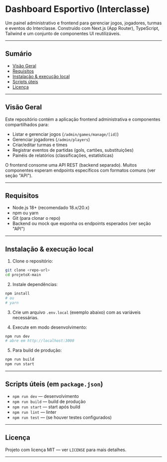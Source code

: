 # Dashboard Esportivo (Interclasse)

Um painel administrativo e frontend para gerenciar jogos, jogadores, turmas e eventos do Interclasse. Construído com Next.js (App Router), TypeScript, Tailwind e um conjunto de componentes UI reutilizáveis.

---

## Sumário

- [Visão Geral](#vis%C3%A3o-geral)
- [Requisitos](#requisitos)
- [Instalação & execução local](#instala%C3%A7%C3%A3o--execu%C3%A7%C3%A3o-local)
- [Scripts úteis](#scripts-%C3%BAteis)
- [Licença](#licen%C3%A7a)

---

## Visão Geral

Este repositório contém a aplicação frontend administrativa e componentes compartilhados para:
- Listar e gerenciar jogos (`/admin/games/manage/[id]`)
- Gerenciar jogadores (`/admin/players`)
- Criar/editar turmas e times
- Registrar eventos de partidas (gols, cartões, substituições)
- Painéis de relatórios (classificações, estatísticas)

O frontend consome uma API REST (backend separado). Muitos componentes esperam endpoints específicos com formatos comuns (ver seção "API").

---

## Requisitos

- Node.js 18+ (recomendado 18.x/20.x)
- npm ou yarn
- Git (para clonar o repo)
- Backend ou mock que exponha os endpoints esperados (ver seção "API")

---

## Instalação & execução local

1. Clone o repositório:
```bash
git clone <repo-url>
cd projetoX-main
```

2. Instale dependências:
```bash
npm install
# ou
# yarn
```

3. Crie um arquivo `.env.local` (exemplo abaixo) com as variáveis necessárias.

4. Execute em modo desenvolvimento:
```bash
npm run dev
# abre em http://localhost:3000
```

5. Para build de produção:
```bash
npm run build
npm run start
```
---

## Scripts úteis (em `package.json`)

- `npm run dev` — desenvolvimento
- `npm run build` — build de produção
- `npm run start` — start após build
- `npm run lint` — linter
- `npm run test` — (se houver testes configurados)

---

## Licença

Projeto com licença MIT — ver `LICENSE` para mais detalhes.

---
